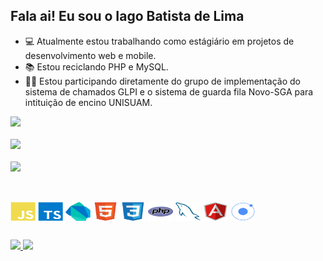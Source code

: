 ## Fala ai! Eu sou o Iago Batista de Lima 
- 💻 Atualmente estou trabalhando como estágiário em projetos de desenvolvimento web e mobile.
- 📚 Estou reciclando PHP e MySQL. 
- :man_technologist: Estou participando diretamente do grupo de implementação do sistema de chamados GLPI e o sistema de guarda fila Novo-SGA para intituição de encino UNISUAM.

![](https://github-readme-stats.vercel.app/api?username=IagoB7ima&theme=merko&hide_border=false&include_all_commits=true&count_private=true)<br/><br/>
![](https://github-readme-streak-stats.herokuapp.com/?user=IagoB7ima&theme=merko&hide_border=false)<br/><br/>
![](https://github-readme-stats.vercel.app/api/top-langs/?username=IagoB7ima&theme=merko&hide_border=false&include_all_commits=true&count_private=true&layout=compact)


  
##
  
<div style="display: inline_block"><br>
  <img align="center" alt="Iago-Js" height="30" width="40" src="https://raw.githubusercontent.com/devicons/devicon/master/icons/javascript/javascript-plain.svg">
  <img align="center" alt="Iago-Ts" height="30" width="40" src="https://raw.githubusercontent.com/devicons/devicon/master/icons/typescript/typescript-plain.svg">
  <img align="center" alt="Iago-Dart" height="30" width="40" src="https://raw.githubusercontent.com/devicons/devicon/master/icons/dart/dart-original.svg">
  <img align="center" alt="Iago-HTML" height="30" width="40" src="https://raw.githubusercontent.com/devicons/devicon/master/icons/html5/html5-original.svg">
  <img align="center" alt="Iago-CSS" height="30" width="40" src="https://raw.githubusercontent.com/devicons/devicon/master/icons/css3/css3-original.svg">
  <img align="center" alt="Iago-PHP" height="30" width="40" src="https://raw.githubusercontent.com/devicons/devicon/master/icons/php/php-original.svg">
  <img align="center" alt="Iago-MySQL" height="30" width="40" src="https://raw.githubusercontent.com/devicons/devicon/master/icons/mysql/mysql-original.svg">
  <img align="center" alt="Iago-Angular" height="30" width="40" src="https://raw.githubusercontent.com/devicons/devicon/master/icons/angularjs/angularjs-original.svg">
  <img align="center" alt="Iago-Ionic" height="30" width="40" src="https://raw.githubusercontent.com/devicons/devicon/master/icons/ionic/ionic-original.svg">
</div>
  
##
<div>
  <a href = "mailto:iagonumero1@gmail.com"><img src="https://img.shields.io/badge/-Gmail-%23333?style=for-the-badge&logo=gmail&logoColor=white" target="_blank">   </a>
  <a href="https://www.linkedin.com/in/iagoblima" target="_blank"><img src="https://img.shields.io/badge/-LinkedIn-%230077B5?style=for-the-         badge&logo=linkedin&logoColor=white" target="_blank"></a>
   
 <!--![Snake animation](https://github.com/iagob7ima/iagob7ima/blob/output/github-contribution-grid-snake.svg)-->
</div>
 
